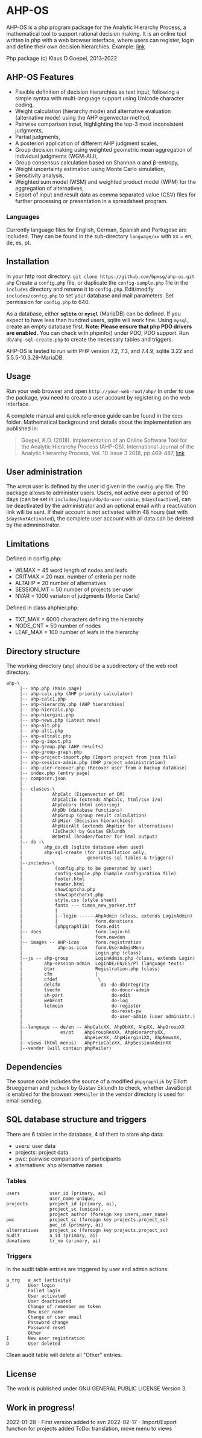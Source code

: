 # AHP-OS

AHP-OS is a php program package for the Analytic Hierarchy Process, a 
mathematical tool to support rational decision making. It is an online
tool written in php with a web browser interface, where users can 
register, login and define their own decision hierarchies.
Example: [link](https://bpmsg.com/ahp/)

Php package (c) Klaus D Goepel, 2013-2022

## AHP-OS Features

* Flexible definition of decision hierarchies as text input, following
  a simple syntax with multi-language support using Unicode character 
  coding,
* Weight calculation (hierarchy mode) and alternative evaluation 
 (alternative mode) using the AHP eigenvector method,
* Pairwise comparison input, highlighting the top-3 most inconsistent 
  judgments,
* Partial judgments,
* A posteriori application of different AHP judgment scales,
* Group decision making using weighted geometric mean aggregation of
 individual judgments (WGM-AIJ),
* Group consensus calculation based on Shannon α and β-entropy,
* Weight uncertainty estimation using Monte Carlo simulation,
* Sensitivity analysis,
* Weighted sum model (WSM) and weighted product model (WPM) for the
  aggregation of alternatives,
* Export of input and result data as comma separated value (CSV) files
  for further processing or presentation in a spreadsheet program.

### Languages
Currently language files for English, German, Spanish and Portugese 
are included. They can be found in the sub-directory `language/xx` with
xx = en, de, es, pt.

## Installation

In your http root directory:
`git clone https://github.com/bpmsg/ahp-os.git ahp`
Create a `config.php` file, or duplicate the `config-sample.php` file
in the `includes` directory and rename it to `config.php`.
Edit/modify `includes/config.php` to set your database and mail 
parameters. Set permission for `config.php` to 640.

As a database, either **`sqlite`** or **`mysql`** (MariaDB) can be 
defined. If you expect to have less than hundred users, sqlite will 
work fine. Using `mysql`, create an empty database first.
**Note: Please ensure that php PDO drivers are enabled.** 
You can check with phpinfo() under PDO, PDO support. 
Run `db/ahp-sql-create.php` to create the necessary tables and triggers.

AHP-OS is tested to run with PHP version 7.2, 7.3, and 7.4.9, 
sqlite 3.22 and 5.5.5-10.3.29-MariaDB.

## Usage

Run your web browser and open `http://your-web-root/ahp/`
In order to use the package, you need to create a user account
by registering on the web interface.


A complete manual and quick reference guide can be found in the `docs` 
folder. Mathematical background and details about the implementation
are published in:

> Goepel, K.D. (2018). Implementation of an Online Software Tool for 
> the Analytic Hierarchy Process (AHP-OS). 
> International Journal of the Analytic Hierarchy Process, 
> Vol. 10 Issue 3 2018, pp 469-487,
> [link](https://doi.org/10.13033/ijahp.v10i3.590)

## User administration

The `ADMIN` user is defined by the user id given in the `config.php` 
file. The package allows to administer users. Users, not active over a 
period of 90 days (can be set in `includes/login/do/do-user-admin`, 
`$daysInactive`), can be deactivated by the administrator and an 
optional email with a reactivation link will be sent. If their account 
is  not activated within 48 hours (set with `$daysNotActivated`), 
the complete user account with all data can be deleted by the 
admninistrator. 

## Limitations

Defined in config.php:
* WLMAX   = 45 word length of nodes and leafs
* CRITMAX = 20 max. number of criteria per node
* ALTAHP  = 20 number of alternatives
* SESSIONLMT = 50 number of projects per user
* NVAR = 1000 variaton of judgments (Monte Carlo)

Defined in class ahphier.php:
* TXT_MAX = 6000 characters defining the hierarchy
* NODE_CNT = 50 number of nodes
* LEAF_MAX = 100 number of leafs in the hierarchy

## Directory structure

The working directory (`ahp`) should be a subdirectory of
the web root directory.

```
ahp-\
     |-- ahp.php (Main page)
     |-- ahp-calc.php (AHP priority calculator)
     |-- ahp-calc1.php
     |-- ahp-hierarchy.php (AHP hierarchies)
     |-- ahp-hiercalc.php
     |-- ahp-hiergini.php
     |-- ahp-news.php (Latest news)
     |-- ahp-alt.php
     |-- ahp-alt1.php
     |-- ahp-altcalc.php
     |-- ahp-g-input.php
     |-- ahp-group.php (AHP results)
     |-- ahp-group-graph.php
     |-- ahp-project-import.php (Import project from json file)
     |-- ahp-session-admin.php (AHP project administration)
     |-- ahp-user-recover.php (Recover user from a backup database)
     |-- index.php (entry page)
     |-- composer.json
     |
     |-- classes-\
     |           AhpCalc (Eigenvector of DM)
     |           AhpCalcIo (extends AhpCalc, html/csv i/o)
     |           AhpColors (html coloring)
     |           AhpDb (database functions)
     |           AhpGroup (group result calculation)
     |           AhpHier (Decision hierarchies)
     |           AhpHierAlt (extends AhpHier for alternatives)
     |           (JsCheck) by Gustav Eklundh
     |           WebHtml (header/footer for html output)
     |-- db -\ 
     |        ahp_os.db (sqlite database when used)
     |        ahp-sql-create (for installation only,
     |                        generates sql tables & triggers)
     |--includes-\
     |            (config.php to be generated by user)
     |            config-sample.php (Sample configuration file)
     |            footer.html
     |            header.html
     |            showCaptcha.php
     |            showCaptchaTxt.php
     |            style.css (style sheet)
     |            fonts --- times_new_yorker.ttf
     |            |
     |            |--login ------AhpAdmin (class, extends LoginAdmin)
     |            |              form.donations
     |            (phpgraphlib)  form.edit
     |-- docs                    form.login-hl
     |                           form.newdon
     |-- images -- AHP-icon      form.registration
     |             ahp-os-icon   form.UserAdminMenu
     |                           Login.php (class)
     |--js -- ahp-group          LoginAdmin.php (class, extends Login)
     |        ahp-session-admin  LoginDE/EN/ES/PT (language texts)
     |        btnr               Registration.php (class)
     |        cfm                |
     |        cfdef               \
     |        delcfm               do -do-dbIntegrity
     |        lvecfm                   do-donor-admin
     |        sh-part                  do-edit
     |        webFont                  do-log
     |        letmein                  do-register
     |                                 do-reset-pw
     |                                 do-user-admin (user administr.)
     |
     |--language -- de/en -- AhpCalcXX, AhpDbXX, AhpXX, AhpGroupXX
     |              es/pt    AhpGroupResXX, AhpHierarchyXX,
     |                       AhpHierXX, AhpHierginiXX, AhpNewsXX,
     |--views (html menus)   AhpPrioCalcXX, AhpSessionAdminXX
     |--vendor (will contain phpMailer)
```
## Dependencies
The source code includes the source of a modified `phpgraphlib` by 
Elliott Brueggeman and `jscheck` by Gustav Eklundh to check, whether
JavaScript is enabled for the browser. `PHPMailer` in the vendor 
directory is used for email sending.

## SQL database structure and triggers
There are 6 tables in the database, 4 of them to store ahp data:
* users: user data
* projects: project data 
* pwc: pairwise comparisons of participants
* alternatives: ahp alternative names

### Tables
```
users           user_id (primary, ai)
                user_name unique,
projects        project_id (primary, ai), 
                project_sc (unique), 
                project_author (foreign key users,user_name)
pwc             project_sc (foreign key projects.project_sc)
                pwc_id (primary, ai)
alternatives    project_sc (foreign key projects.project_sc)
audit           a_id (primary, ai)
donations       tr_no (primary, ai)
```
### Triggers
In the audit table entries are triggered by user and admin actions:
```
a_trg   a_act (activity)
U       User login
        Failed login
        User activated
        User deactivated
        Change of remember me token
        New user name
        Change of user email
        Password change
        Password reset
        Other
I       New user registration
D       User deleted
```
Clean audit table will delete all "Other" entries.
## License
The work is published under GNU GENERAL PUBLIC LICENSE Version 3.

## Work in progress!

2022-01-28 - First version added to svn
2022-02-17 - Import/Export function for projects added
             ToDo: translation, move menu to views

